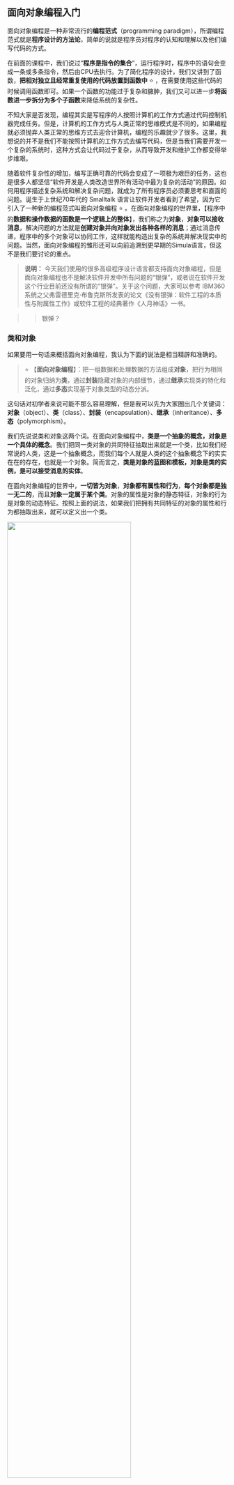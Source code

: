 ## 面向对象编程入门

面向对象编程是一种非常流行的**编程范式**（programming paradigm），所谓编程范式就是**程序设计的方法论**，简单的说就是程序员对程序的认知和理解以及他们编写代码的方式。

在前面的课程中，我们说过“**程序是指令的集合**”，运行程序时，程序中的语句会变成一条或多条指令，然后由CPU去执行。为了简化程序的设计，我们又讲到了函数，**把相对独立且经常重复使用的代码放置到函数中** ⭐ ，在需要使用这些代码的时候调用函数即可。如果一个函数的功能过于复杂和臃肿，我们又可以进一步**将函数进一步拆分为多个子函数**来降低系统的复杂性。

不知大家是否发现，编程其实是写程序的人按照计算机的工作方式通过代码控制机器完成任务。但是，计算机的工作方式与人类正常的思维模式是不同的，如果编程就必须抛弃人类正常的思维方式去迎合计算机，编程的乐趣就少了很多。这里，我想说的并不是我们不能按照计算机的工作方式去编写代码，但是当我们需要开发一个复杂的系统时，这种方式会让代码过于复杂，从而导致开发和维护工作都变得举步维艰。

随着软件复杂性的增加，编写正确可靠的代码会变成了一项极为艰巨的任务，这也是很多人都坚信“软件开发是人类改造世界所有活动中最为复杂的活动”的原因。如何用程序描述复杂系统和解决复杂问题，就成为了所有程序员必须要思考和直面的问题。诞生于上世纪70年代的 Smalltalk 语言让软件开发者看到了希望，因为它引入了一种新的编程范式叫面向对象编程 ⭐ 。在面向对象编程的世界里，【程序中的**数据和操作数据的函数是一个逻辑上的整体**】，我们称之为**对象**，**对象可以接收消息**，解决问题的方法就是**创建对象并向对象发出各种各样的消息**；通过消息传递，程序中的多个对象可以协同工作，这样就能构造出复杂的系统并解决现实中的问题。当然，面向对象编程的雏形还可以向前追溯到更早期的Simula语言，但这不是我们要讨论的重点。

> **说明：** 今天我们使用的很多高级程序设计语言都支持面向对象编程，但是面向对象编程也不是解决软件开发中所有问题的“银弹”，或者说在软件开发这个行业目前还没有所谓的“银弹”。关于这个问题，大家可以参考 IBM360 系统之父弗雷德里克·布鲁克斯所发表的论文《没有银弹：软件工程的本质性与附属性工作》或软件工程的经典著作《人月神话》一书。

> > 银弹？

### 类和对象

如果要用一句话来概括面向对象编程，我认为下面的说法是相当精辟和准确的。

>  ⭐ 【**面向对象编程**】：把一组数据和处理数据的方法组成**对象**，把行为相同的对象归纳为**类**，通过**封装**隐藏对象的内部细节，通过**继承**实现类的特化和泛化，通过**多态**实现基于对象类型的动态分派。

这句话对初学者来说可能不那么容易理解，但是我可以先为大家圈出几个关键词：**对象**（object）、**类**（class）、**封装**（encapsulation）、**继承**（inheritance）、**多态**（polymorphism）。

我们先说说类和对象这两个词。在面向对象编程中，**类是一个抽象的概念，对象是一个具体的概念**。我们把同一类对象的共同特征抽取出来就是一个类，比如我们经常说的人类，这是一个抽象概念，而我们每个人就是人类的这个抽象概念下的实实在在的存在，也就是一个对象。简而言之，**类是对象的蓝图和模板，对象是类的实例，是可以接受消息的实体**。

在面向对象编程的世界中，**一切皆为对象**，**对象都有属性和行为**，**每个对象都是独一无二的**，而且**对象一定属于某个类**。对象的属性是对象的静态特征，对象的行为是对象的动态特征。按照上面的说法，如果我们把拥有共同特征的对象的属性和行为都抽取出来，就可以定义出一个类。

<img src="res/day18/20210731182741.png" width="75%">

### 定义类

在 Python 语言中，我们可以使用`class`关键字加上类名来定义类，通过缩进我们可以确定类的代码块，就如同定义函数那样。在类的代码块中，我们需要写一些函数，我们说过类是一个抽象概念，那么这些函数就是我们对一类对象共同的动态特征的提取。写在类里面的函数我们通常称之为**方法**，方法就是对象的行为，也就是对象可以接收的消息。方法的第一个参数通常都是`self`，它代表了接收这个消息的对象本身。

⭐  ⭐ 
```python
class Student:

    def study(self, course_name):
        print(f'学生正在学习{course_name}.')

    def play(self):
        print(f'学生正在玩游戏.')
```

### 创建和使用对象

在我们定义好一个类之后，可以使用构造器语法来创建对象，代码如下所示。

```python
stu1 = Student()
stu2 = Student()
print(stu1)    # <__main__.Student object at 0x10ad5ac50>
print(stu2)    # <__main__.Student object at 0x10ad5acd0> 
print(hex(id(stu1)), hex(id(stu2)))    # 0x10ad5ac50 0x10ad5acd0
```

在类的名字后跟上圆括号就是所谓的【构造器语法】 ⭐ ，上面的代码创建了两个学生对象，一个赋值给变量`stu1`，一个赋值给变量`stu2`。当我们用`print`函数打印`stu1`和`stu2`两个变量时，我们会看到输出了对象在内存中的地址，跟我们用`id`函数查看对象标识获得的值是相同的。现在我们可以告诉大家，我们定义的变量其实保存的是一个对象在内存中的逻辑地址 ⭐ ，通过这个逻辑地址，我们就可以在内存中找到这个对象。所以`stu3 = stu2`这样的赋值语句并没有创建新的对象，只是用一个新的变量保存了已有对象的地址。

> - [ ] 逻辑地址样的幅值有哪些？

接下来，我们尝试给对象发消息，即调用对象的方法。刚才的`Student`类中我们定义了`study`和`play`两个方法，两个方法的第一个参数`self`代表了接收消息的学生对象，`study`方法的第二个参数是学习的课程名称。Python中，给对象发消息有两种方式，请看下面的代码。

 ⭐  ⭐ 
```python
# 通过“类.方法”调用方法
# 第一个参数是接收消息的对象
# 第二个参数是学习的课程名称
Student.study(stu1, 'Python程序设计')    # 学生正在学习Python程序设计.
# 通过“对象.方法”调用方法
# 点前面的对象就是接收消息的对象
# 只需要传入第二个参数课程名称
stu1.study('Python程序设计')             # 学生正在学习Python程序设计.

Student.play(stu2)                      # 学生正在玩游戏.
stu2.play()                             # 学生正在玩游戏. 
```

### 初始化方法

大家可能已经注意到了，刚才我们创建的学生对象只有行为没有属性，如果要给学生对象定义属性，我们可以修改`Student`类，为其添加一个名为`__init__`的方法。在我们调用`Student`类的构造器创建对象时，首先会在内存中获得保存学生对象所需的内存空间，然后通过自动执行`__init__`方法，完成对内存的初始化操作，也就是把数据放到内存空间中。所以我们可以通过给`Student`类添加`__init__`方法的方式为学生对象指定属性，同时完成对属性赋初始值的操作，正因如此，`__init__`方法通常也被称为初始化方法。

我们对上面的`Student`类稍作修改，给学生对象添加`name`（姓名）和`age`（年龄）两个属性。

```python
class Student:
    """学生"""

    def __init__(self, name, age):
        """初始化方法"""
        self.name = name
        self.age = age

    def study(self, course_name):
        """学习"""
        print(f'{self.name}正在学习{course_name}.')

    def play(self):
        """玩耍"""
        print(f'{self.name}正在玩游戏.')
```

修改刚才创建对象和给对象发消息的代码，重新执行一次，看看程序的执行结果有什么变化。

 ⭐  ⭐ 
```python
# 调用Student类的构造器创建对象并传入初始化参数
stu1 = Student('骆昊', 44)
stu2 = Student('王大锤', 25)
stu1.study('Python程序设计')    # 骆昊正在学习Python程序设计.
stu2.play()                    # 王大锤正在玩游戏.
```


### 面向对象的支柱

面向对象编程有三大支柱，就是我们之前给大家划重点的时候圈出的三个词：【**封装**】、【**继承**】和【**多态**】⭐ 。后面两个概念在下一节课中会详细说明，这里我们先说一下什么是封装。我自己对封装的理解是：**隐藏一切可以隐藏的实现细节，只向外界暴露简单的调用接口**。我们在类中定义的对象方法其实就是一种封装，这种封装可以让我们在创建对象之后，只需要给对象发送一个消息就可以执行方法中的代码，也就是说我们在只知道方法的名字和参数（方法的外部视图），不知道方法内部实现细节（方法的内部视图）的情况下就完成了对方法的使用。

举一个例子，假如要控制一个机器人帮我倒杯水，如果不使用面向对象编程，不做任何的封装，那么就需要向这个机器人发出一系列的指令，如站起来、向左转、向前走5步、拿起面前的水杯、向后转、向前走10步、弯腰、放下水杯、按下出水按钮、等待10秒、松开出水按钮、拿起水杯、向右转、向前走5步、放下水杯等，才能完成这个简单的操作，想想都觉得麻烦。按照面向对象编程的思想，我们可以将倒水的操作封装到机器人的一个方法中，当需要机器人帮我们倒水的时候，只需要向机器人对象发出倒水的消息就可以了，这样做不是更好吗？

在很多场景下，面向对象编程其实就是一个三步走的问题。第一步定义类，第二步创建对象，第三步给对象发消息。当然，有的时候我们是不需要第一步的，因为我们想用的类可能已经存在了。之前我们说过，Python内置的`list`、`set`、`dict`其实都是类，如果要创建列表、集合、字典对象，我们就不用自定义类了。当然，有的类并不是 Python 标准库中直接提供的，它可能来自于第三方的代码，如何安装和使用三方代码在后续课程中会进行讨论。在某些特殊的场景中，我们会用到名为“内置对象”的对象，所谓“内置对象”就是说上面三步走的第一步和第二步都不需要了，因为类已经存在而且对象已然创建过了，直接向对象发消息就可以了，这也就是我们常说的“开箱即用”。

### 面向对象案例

#### 例子1：时钟

> **要求**：定义一个类描述数字时钟，提供走字和显示时间的功能。

 ⭐  ⭐ 
```python
import time


# 定义时钟类
class Clock:
    """数字时钟"""

    def __init__(self, hour=0, minute=0, second=0):
        """初始化方法
        :param hour: 时
        :param minute: 分
        :param second: 秒
        """
        self.hour = hour
        self.min = minute
        self.sec = second

    def run(self):
        """走字"""
        self.sec += 1
        if self.sec == 60:
            self.sec = 0
            self.min += 1
            if self.min == 60:
                self.min = 0
                self.hour += 1
                if self.hour == 24:
                    self.hour = 0

    def show(self):
        """显示时间"""
        return f'{self.hour:0>2d}:{self.min:0>2d}:{self.sec:0>2d}'


# 创建时钟对象
clock = Clock(23, 59, 58)
while True:
    # 给时钟对象发消息读取时间
    print(clock.show())
    # 休眠1秒钟
    time.sleep(1)
    # 给时钟对象发消息使其走字
    clock.run()
```

#### 例子2：平面上的点

>  **要求**：定义一个类描述平面上的点，提供计算到另一个点距离的方法。

 ⭐  ⭐ 
```python
class Point:
    """平面上的点"""

    def __init__(self, x=0, y=0):
        """初始化方法
        :param x: 横坐标
        :param y: 纵坐标
        """
        self.x, self.y = x, y

    def distance_to(self, other):
        """计算与另一个点的距离
        :param other: 另一个点
        """
        dx = self.x - other.x
        dy = self.y - other.y
        return (dx * dx + dy * dy) ** 0.5

    def __str__(self):
        return f'({self.x}, {self.y})'


p1 = Point(3, 5)
p2 = Point(6, 9)
print(p1)  # 调用对象的__str__魔法方法
print(p2)
print(p1.distance_to(p2))
```

### 总结

面向对象编程是一种非常流行的编程范式，除此之外还有【**指令式编程**】、【**函数式编程**】等编程范式。由于现实世界是由对象构成的，而对象是可以接收消息的实体，所以**面向对象编程更符合人类正常的思维习惯**。类是抽象的，对象是具体的，有了类就能创建对象，有了对象就可以接收消息，这就是面向对象编程的基础。定义类的过程是一个抽象的过程，找到对象公共的属性属于数据抽象，找到对象公共的方法属于行为抽象。抽象的过程是一个仁者见仁智者见智的过程，对同一类对象进行抽象可能会得到不同的结果，如下图所示。

<img src="res/day18/20210731182914.png" width="75%">

> **说明：** 本节课的插图来自于 Grady Booc 等撰写的《面向对象分析与设计》一书，该书是讲解面向对象编程的经典著作，有兴趣的读者可以购买和阅读这本书来了解更多的面向对象的相关知识。

